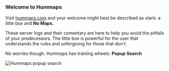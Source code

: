 ### Welcome to Hummaps

Visit [hummaps.com](https://hummaps.com) and your welcome might best be described as stark: 
a little box and **No Maps.** 

These server logs and their comentary are here to help you avoid the pitfalls 
of your predecessors.
The little box is powerful for the user that understands the rules and unforgiving
for those that don't. 

No worries though. Hummaps has training wheels: **Popup Search**

![Hummaps popup search](https://github.com/chasmack/hummaps/blob/master/docs/popup.jpg)


